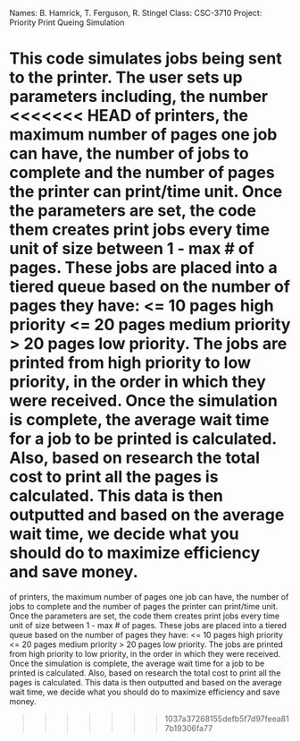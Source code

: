 Names: B. Hamrick, T. Ferguson, R. Stingel
Class: CSC-3710
Project: Priority Print Queing Simulation

This code simulates jobs being sent to the printer. The user sets up parameters including, the number
<<<<<<< HEAD
of printers, the maximum number of pages one job can have, the number of jobs to complete and the 
number of pages the printer can print/time unit. Once the parameters are set, the code them creates 
print jobs every time unit of size between 1 - max # of pages. These jobs are placed into a tiered
queue based on the number of pages they have: <= 10 pages high priority
					      <= 20 pages medium priority
  					      > 20 pages low priority.
The jobs are printed from high priority to low priority, in the order in which they were received. 
Once the simulation is complete, the average wait time for a job to be printed is calculated. Also,
based on research the total cost to print all the pages is calculated. This data is then outputted
and based on the average wait time, we decide what you should do to maximize efficiency and save
money. 
=======
of printers, the maximum number of pages one job can have, the number of jobs to complete and the
number of pages the printer can print/time unit. Once the parameters are set, the code them creates
print jobs every time unit of size between 1 - max # of pages. These jobs are placed into a tiered
queue based on the number of pages they have: <= 10 pages high priority
                                              <= 20 pages medium priority
                                               > 20 pages low priority.
The jobs are printed from high priority to low priority, in the order in which they were received.
Once the simulation is complete, the average wait time for a job to be printed is calculated. Also,
based on research the total cost to print all the pages is calculated. This data is then outputted
and based on the average wait time, we decide what you should do to maximize efficiency and save
money.
>>>>>>> 1037a37268155defb5f7d97feea817b19306fa77
